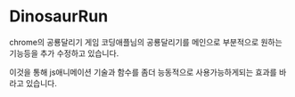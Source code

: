 # DinosaurRun

chrome의 공룡달리기 게임 
코딩애플님의 공룡달리기를 메인으로 부분적으로 원하는 기능등을 추가 수정하고 있습니다.

이것을 통해 js애니메이션 기술과 함수를 좀더 능동적으로 사용가능하게되는 효과를 바라고 있습니다.
